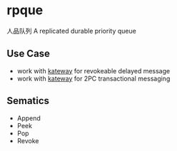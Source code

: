 # rpque
人品队列
A replicated durable priority queue

## Use Case

- work with [kateway](https://github.com/funkygao/gafka/tree/master/cmd/kateway) for revokeable delayed message
- work with [kateway](https://github.com/funkygao/gafka/tree/master/cmd/kateway) for 2PC transactional messaging

## Sematics

- Append
- Peek
- Pop
- Revoke
